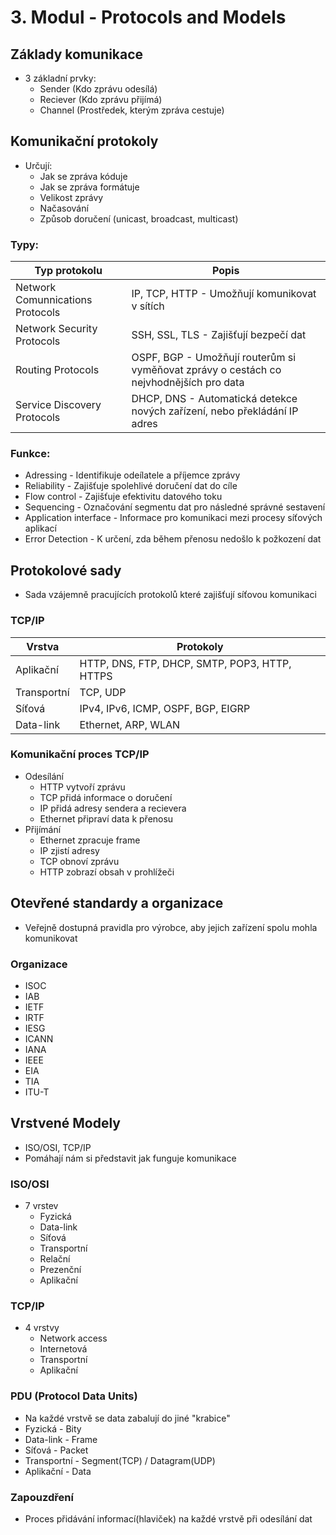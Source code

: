 # 3. Modul - Protocols and Models
## Základy komunikace
- 3 základní prvky:
	- Sender (Kdo zprávu odesílá) 
	- Reciever (Kdo zprávu přijímá)
	- Channel (Prostředek, kterým zpráva cestuje)
## Komunikační protokoly
- Určují:
	- Jak se zpráva kóduje
	- Jak se zpráva formátuje
	- Velikost zprávy
	- Načasování
	- Způsob doručení (unicast, broadcast, multicast)
### Typy:
|Typ protokolu  | Popis |
|--|--|
| Network Comunnications Protocols | IP, TCP, HTTP - Umožňují komunikovat v sítích |
|Network Security Protocols|SSH, SSL, TLS - Zajišťují bezpečí dat|
|Routing Protocols|OSPF, BGP - Umožňují routerům si vyměňovat zprávy o cestách co nejvhodnějších pro data|
|Service Discovery Protocols|DHCP, DNS - Automatická detekce nových zařízení, nebo překládání IP adres|

### Funkce:
- Adressing - Identifikuje odeílatele a příjemce zprávy
- Reliability - Zajišťuje spolehlivé doručení dat do cíle
- Flow control - Zajišťuje efektivitu datového toku
- Sequencing - Označování segmentu dat pro následné správné sestavení
- Application interface - Informace pro komunikaci mezi procesy síťových aplikací
-  Error Detection - K určení, zda během přenosu nedošlo k požkození dat

## Protokolové sady
- Sada vzájemně pracujících protokolů které zajišťují síťovou komunikaci
### TCP/IP
| Vrstva | Protokoly |
|--|--|
| Aplikační | HTTP, DNS, FTP, DHCP, SMTP, POP3, HTTP, HTTPS |
|Transportní|TCP, UDP|
|Síťová|IPv4, IPv6, ICMP, OSPF, BGP, EIGRP|
|Data-link|Ethernet, ARP, WLAN|

### Komunikační proces TCP/IP
- Odesílání 
	- HTTP vytvoří zprávu
	- TCP přidá informace o doručení
	- IP přidá adresy sendera a recievera
	- Ethernet připraví data k přenosu
- Přijímání
	- Ethernet zpracuje frame
	- IP zjistí adresy
	- TCP obnoví zprávu
	- HTTP zobrazí obsah v prohlížeči

## Otevřené standardy a organizace
- Veřejně dostupná pravidla pro výrobce, aby jejich zařízení spolu mohla komunikovat
### Organizace
- ISOC
- IAB
- IETF
- IRTF
- IESG
- ICANN
- IANA
- IEEE
- EIA
- TIA
- ITU-T

## Vrstvené Modely
- ISO/OSI, TCP/IP
- Pomáhají nám si představit jak funguje komunikace
### ISO/OSI
- 7 vrstev
	- Fyzická
	- Data-link
	- Síťová
	- Transportní
	- Relační
	- Prezenční
	- Aplikační
### TCP/IP
- 4 vrstvy
	- Network access
	- Internetová
	- Transportní
	- Aplikační
### PDU (Protocol Data Units)
- Na každé vrstvě se data zabalují do jiné "krabice"
- Fyzická - Bity
- Data-link - Frame
- Síťová - Packet
- Transportní - Segment(TCP) / Datagram(UDP)
- Aplikační - Data
### Zapouzdření 
- Proces přidávání informací(hlaviček) na každé vrstvě při odesílání dat

